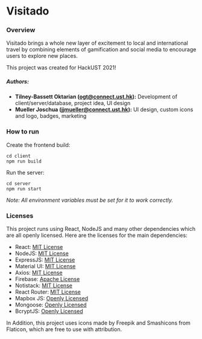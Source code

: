 # Visitado

### Overview
Visitado brings a whole new layer of excitement to local and international travel by combining elements of gamification and social media to encourage users to explore new places.

This project was created for HackUST 2021!

##### Authors:
- **Tilney-Bassett Oktarian (ogt@connect.ust.hk):** Development of client/server/database, project idea, UI design
- **Mueller Joschua (jjmueller@connect.ust.hk):** UI design, custom icons and logo, badges, marketing

### How to run
Create the frontend build:
```shell
cd client
npm run build
```

Run the server:
```shell
cd server
npm run start
```

*Note: All environment variables must be set for it to work correctly.*

### Licenses
This project runs using React, NodeJS and many other dependencies which are all openly licensed. Here are the licenses for the main dependencies:

- React: [MIT License](https://github.com/facebook/react/blob/master/LICENSE)
- NodeJS: [MIT License](https://github.com/nodejs/node/blob/master/LICENSE)
- ExpressJS: [MIT License](https://github.com/expressjs/express/blob/master/LICENSE)
- Material UI: [MIT License](https://github.com/mui-org/material-ui/blob/next/LICENSE)
- Axios: [MIT License](https://github.com/axios/axios/blob/master/LICENSE)
- Firebase: [Apache License](https://github.com/firebase/firebase-js-sdk/blob/master/LICENSE)
- Notistack: [MIT License](https://github.com/iamhosseindhv/notistack/blob/master/LICENSE.md)
- React Router: [MIT License](https://github.com/ReactTraining/react-router/blob/master/LICENSE)
- Mapbox JS: [Openly Licensed](https://github.com/mapbox/mapbox-gl-js/blob/main/LICENSE.txt)
- Mongoose: [Openly Licensed](https://github.com/cesanta/mongoose/blob/master/LICENSE)
- BcryptJS: [Openly Licensed](https://github.com/dcodeIO/bcrypt.js/blob/master/LICENSE)

In Addition, this project uses icons made by Freepik and Smashicons from Flaticon, which are free to use with attribution.

